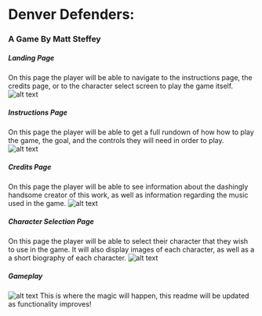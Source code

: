 # Denver Defenders:
### A Game By Matt Steffey


##### Landing Page
On this page the player will be able to navigate to the instructions page, the credits page, or to the character select screen to play the game itself.
![alt text](https://github.com/mattsteffey/Project1/blob/master/README%20images/LandingPage.png)

##### Instructions Page
On this page the player will be able to get a full rundown of how how to play the game, the goal, and the controls they will need in order to play.
![alt text](https://github.com/mattsteffey/Project1/blob/master/README%20images/Instructions.png)

##### Credits Page
On this page the player will be able to see information about the dashingly handsome creator of this work, as well as information regarding the music used in the game.
![alt text](https://github.com/mattsteffey/Project1/blob/master/README%20images/Credits.png)

##### Character Selection Page
On this page the player will be able to select their character that they wish to use in the game. It will also display images of each character, as well as a a short biography of each character.
![alt text](https://github.com/mattsteffey/Project1/blob/master/README%20images/CharSelect.png)


##### Gameplay
![alt text](https://github.com/mattsteffey/Project1/blob/master/README%20images/Gameplay.png)
This is where the magic will happen, this readme will be updated as functionality improves!